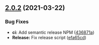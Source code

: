 ## [2.0.2](https://github.com/Belphemur/Job.Scheduler/compare/v2.0.1...v2.0.2) (2021-03-22)


### Bug Fixes

* **ci:** Add semantic release NPM ([436871a](https://github.com/Belphemur/Job.Scheduler/commit/436871aeca53b30a32712219d534366e09c4b1d2))
* **Release:** Fix release script ([efa65cd](https://github.com/Belphemur/Job.Scheduler/commit/efa65cd86a035267021744535360afd968324d74))

